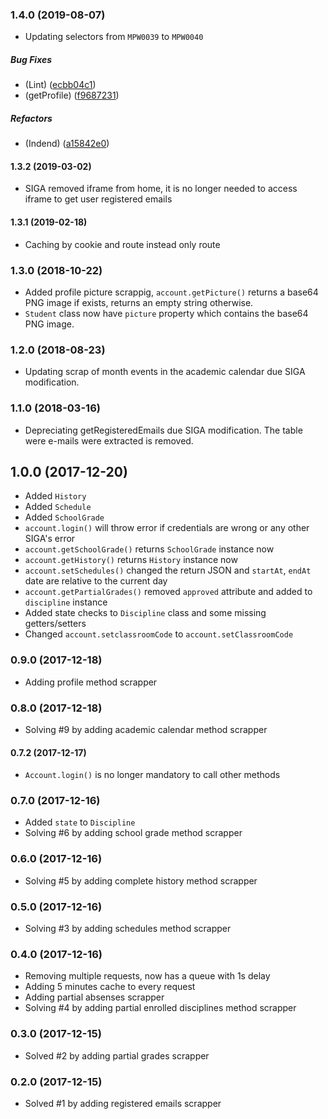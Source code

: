 ### 1.4.0 (2019-08-07)

- Updating selectors from `MPW0039` to `MPW0040`

##### Bug Fixes

*  (Lint) ([ecbb04c1](https://github.com/filipemeneses/fatec-api/commit/ecbb04c1a8c8cf212a03652749b1002f8d1426cd))
*  (getProfile) ([f9687231](https://github.com/filipemeneses/fatec-api/commit/f9687231412395b212253f504861ef215e98e5a7))

##### Refactors

*  (Indend) ([a15842e0](https://github.com/filipemeneses/fatec-api/commit/a15842e0319b0e3a02b34c1313a49526a328b8ab))

#### 1.3.2 (2019-03-02)

- SIGA removed iframe from home, it is no longer needed to access iframe to get user registered emails

#### 1.3.1 (2019-02-18)

- Caching by cookie and route instead only route

### 1.3.0 (2018-10-22)

- Added profile picture scrappig, `account.getPicture()` returns a base64 PNG image if exists, returns an empty string otherwise.
- `Student` class now have `picture` property which contains the base64 PNG image.

### 1.2.0 (2018-08-23)

- Updating scrap of month events in the academic calendar due SIGA modification.

### 1.1.0 (2018-03-16)

- Depreciating getRegisteredEmails due SIGA modification. The table were e-mails were extracted is removed.

## 1.0.0 (2017-12-20)

- Added `History`
- Added `Schedule`
- Added `SchoolGrade`
- `account.login()` will throw error if credentials are wrong or any other SIGA's error
- `account.getSchoolGrade()` returns `SchoolGrade` instance now
- `account.getHistory()` returns `History` instance now
- `account.setSchedules()` changed the return JSON and `startAt`, `endAt` date are relative to the current day
- `account.getPartialGrades()` removed `approved` attribute and added to `discipline` instance
- Added state checks to `Discipline` class and some missing getters/setters
- Changed `account.setclassroomCode` to `account.setClassroomCode`


### 0.9.0 (2017-12-18)

- Adding profile method scrapper

### 0.8.0 (2017-12-18)

- Solving #9 by adding academic calendar method scrapper


#### 0.7.2 (2017-12-17)

- `Account.login()` is no longer mandatory to call other methods

### 0.7.0 (2017-12-16)

- Added `state` to `Discipline`
- Solving #6 by adding school grade method scrapper

### 0.6.0 (2017-12-16)

- Solving #5 by adding complete history method scrapper

### 0.5.0 (2017-12-16)

- Solving #3 by adding schedules method scrapper


### 0.4.0 (2017-12-16)

- Removing multiple requests, now has a queue with 1s delay
- Adding 5 minutes cache to every request
- Adding partial absenses scrapper
- Solving #4 by adding partial enrolled disciplines method scrapper

### 0.3.0 (2017-12-15)

- Solved #2 by adding partial grades scrapper

### 0.2.0 (2017-12-15)

- Solved #1 by adding registered emails scrapper
